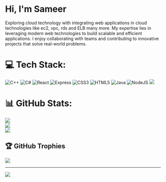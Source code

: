 # Hi, I'm Sameer
Exploring cloud technology with integrating web applications in cloud technologies like ec2, vpc, rds and ELB many more. My expertise lies in leveraging modern web technologies to build scalable and efficient applications. I enjoy collaborating with teams and contributing to innovative projects that solve real-world problems.



# 💻 Tech Stack:

![C++](https://img.shields.io/badge/c++-%2300599C.svg?style=for-the-badge&logo=c%2B%2B&logoColor=white) ![C#](https://img.shields.io/badge/c%23-%23239120.svg?style=for-the-badge&logo=csharp&logoColor=white) 
![React](https://img.shields.io/badge/react-%2300599C.svg?style=for-the-badge&logo=react&logoColor=white)  ![Express](https://img.shields.io/badge/express-%23239120.svg?style=for-the-badge&logo=express&logoColor=white)  ![CSS3](https://img.shields.io/badge/css3-%231572B6.svg?style=for-the-badge&logo=css3&logoColor=white) ![HTML5](https://img.shields.io/badge/html5-%23E34F26.svg?style=for-the-badge&logo=html5&logoColor=white) ![Java](https://img.shields.io/badge/java-%23ED8B00.svg?style=for-the-badge&logo=openjdk&logoColor=white) ![NodeJS](https://img.shields.io/badge/node.js-6DA55F?style=for-the-badge&logo=node.js&logoColor=white)
![](https://img.shields.io/badge/python-%23239120.svg?style=for-the-badge&logo=python&logoColor=white)
# 📊 GitHub Stats:
![](https://github-readme-stats.vercel.app/api?username=SSameer20&theme=dark&hide_border=true&include_all_commits=false&count_private=false)<br/>
![](https://github-readme-streak-stats.herokuapp.com/?user=SSameer20&theme=dark&hide_border=true)<br/>
![](https://github-readme-stats.vercel.app/api/top-langs/?username=SSameer20&theme=dark&hide_border=true&include_all_commits=false&count_private=false&layout=compact)

## 🏆 GitHub Trophies
![](https://github-profile-trophy.vercel.app/?username=SSameer20&theme=radical&no-frame=false&no-bg=true&margin-w=4)

---
[![](https://visitcount.itsvg.in/api?id=SSameer20&icon=0&color=0)](https://visitcount.itsvg.in)

